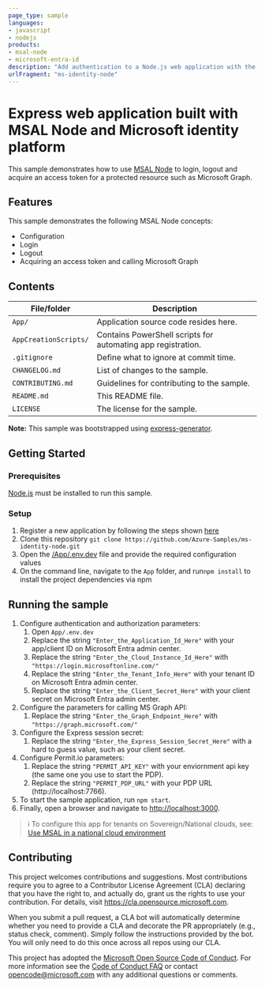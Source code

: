 ```yaml
---
page_type: sample
languages:
- javascript
- nodejs
products:
- msal-node
- microsoft-entra-id
description: "Add authentication to a Node.js web application with the Microsoft Authentication Library for Node.js (MSAL Node)."
urlFragment: "ms-identity-node"
---
```


# Express web application built with MSAL Node and Microsoft identity platform

This sample demonstrates how to use [MSAL Node](https://www.npmjs.com/package/@azure/msal-node) to login, logout and acquire an access token for a protected resource such as Microsoft Graph.

## Features

This sample demonstrates the following MSAL Node concepts:

- Configuration
- Login
- Logout
- Acquiring an access token and calling Microsoft Graph

## Contents

| File/folder       | Description                                |
|-------------------|--------------------------------------------|
| `App/`            | Application source code resides here.      |
| `AppCreationScripts/` | Contains PowerShell scripts for automating app registration.      |
| `.gitignore`      | Define what to ignore at commit time.      |
| `CHANGELOG.md`    | List of changes to the sample.             |
| `CONTRIBUTING.md` | Guidelines for contributing to the sample. |
| `README.md`       | This README file.                          |
| `LICENSE`         | The license for the sample.                |

**Note:** This sample was bootstrapped using [express-generator](https://expressjs.com/en/starter/generator.html).

## Getting Started

### Prerequisites

[Node.js](https://nodejs.org/en/) must be installed to run this sample.

### Setup

1. Register a new application by following the steps shown [here](https://docs.microsoft.com/azure/active-directory/develop/web-app-quickstart?pivots=devlang-nodejs-msal#step-1-register-your-application)
1. Clone this repository `git clone https://github.com/Azure-Samples/ms-identity-node.git`
1. Open the [/App/.env.dev](./App/.env.dev) file and provide the required configuration values
1. On the command line, navigate to the `App` folder, and run`npm install` to install the project dependencies via npm

## Running the sample

1. Configure authentication and authorization parameters:
   1. Open `App/.env.dev`
   1. Replace the string `"Enter_the_Application_Id_Here"` with your app/client ID on Microsoft Entra admin center.
   1. Replace the string `"Enter_the_Cloud_Instance_Id_Here"` with `"https://login.microsoftonline.com/"`
   1. Replace the string `"Enter_the_Tenant_Info_Here"` with your tenant ID on Microsoft Entra admin center.
   1. Replace the string `"Enter_the_Client_Secret_Here"` with your client secret on Microsoft Entra admin center.
1. Configure the parameters for calling MS Graph API:
   1. Replace the string `"Enter_the_Graph_Endpoint_Here"` with `"https://graph.microsoft.com/"`
1. Configure the Express session secret:
   1. Replace the string `"Enter_the_Express_Session_Secret_Here"` with a hard to guess value, such as your client secret.
1. Configure Permit.io parameters:
   1. Replace the string `"PERMIT_API_KEY"` with your enviornment api key (the same one you use to start the PDP).
   1. Replace the string `"PERMIT_PDP_URL"` with your PDP URL (http://localhost:7766).
1. To start the sample application, run `npm start`.
1. Finally, open a browser and navigate to [http://localhost:3000](http://localhost:3000).

> :information_source: To configure this app for tenants on Sovereign/National clouds, see: [Use MSAL in a national cloud environment](https://docs.microsoft.com/azure/active-directory/develop/msal-national-cloud)

## Contributing

This project welcomes contributions and suggestions.  Most contributions require you to agree to a
Contributor License Agreement (CLA) declaring that you have the right to, and actually do, grant us
the rights to use your contribution. For details, visit <https://cla.opensource.microsoft.com>.

When you submit a pull request, a CLA bot will automatically determine whether you need to provide
a CLA and decorate the PR appropriately (e.g., status check, comment). Simply follow the instructions
provided by the bot. You will only need to do this once across all repos using our CLA.

This project has adopted the [Microsoft Open Source Code of Conduct](https://opensource.microsoft.com/codeofconduct/).
For more information see the [Code of Conduct FAQ](https://opensource.microsoft.com/codeofconduct/faq/) or
contact [opencode@microsoft.com](mailto:opencode@microsoft.com) with any additional questions or comments.
